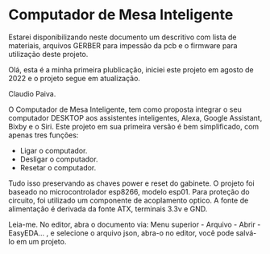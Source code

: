 #  Computador de Mesa Inteligente

Estarei disponibilizando neste documento um descritivo com lista de materiais, arquivos GERBER para impessão da pcb e o firmware para utilização deste projeto.

Olá, esta é a minha primeira plublicação, iniciei este projeto em agosto de 2022 e o projeto segue em atualização.

Claudio Paiva.

O Computador de Mesa Inteligente, tem como proposta integrar o seu computador DESKTOP aos assistentes inteligentes, Alexa, Google Assistant, Bixby e o Siri.
Este projeto em sua primeira versão é bem simplificado, com apenas tres funções:

- Ligar o computador.
- Desligar o computador.
- Resetar o computador.

Tudo isso preservando as chaves power e reset do gabinete.
O projeto foi baseado no microcontrolador esp8266, modelo esp01.
Para proteção do circuito, foi utilizado um componente de acoplamento optico.
A fonte de alimentação é derivada da fonte ATX, terminais 3.3v e GND.

Leia-me.
No editor, abra o documento via: Menu superior - Arquivo - Abrir - EasyEDA... , e selecione o arquivo json, abra-o no editor, você pode salvá-lo em um projeto.

